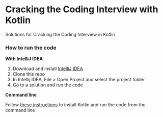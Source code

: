 
# Cracking the Coding Interview with Kotlin

Solutions for Cracking the Coding Interview in Kotlin

### How to run the code

**With IntelliJ IDEA**
1. Download and install [IntelliJ IDEA](https://www.jetbrains.com/idea/download/)
2. Clone this repo
3. In Intellij IDEA, File > Open Project and select the project folder 
4. Go to a solution and run the code

**Command line**

Follow [these instructions](https://kotlinlang.org/docs/tutorials/command-line.html) to install Kotlin and run the code from the command line 